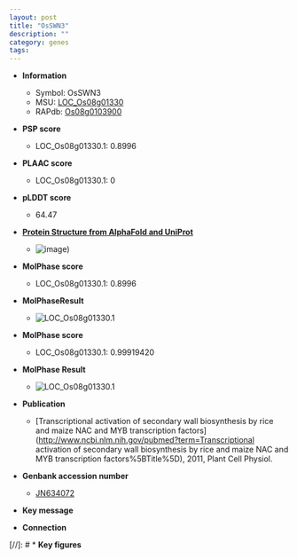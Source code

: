 ```yaml
---
layout: post
title: "OsSWN3"
description: ""
category: genes
tags: 
---
```


* **Information**  
    + Symbol: OsSWN3  
    + MSU: [LOC_Os08g01330](http://rice.plantbiology.msu.edu/cgi-bin/ORF_infopage.cgi?orf=LOC_Os08g01330)  
    + RAPdb: [Os08g0103900](http://rapdb.dna.affrc.go.jp/viewer/gbrowse_details/irgsp1?name=Os08g0103900)  

* **PSP score**  
    + LOC_Os08g01330.1: 0.8996 

* **PLAAC score**  
    + LOC_Os08g01330.1: 0 

* **pLDDT score**
    + 64.47

* **[Protein Structure from AlphaFold and UniProt](https://www.uniprot.org/uniprotkb/Q69U51/entry#structure)**
    + ![image](https://ricepsp.github.io/images/Q6/AF-Q69U51-F1.png))

* **MolPhase score**
    + LOC_Os08g01330.1: 0.8996

* **MolPhaseResult**
    + ![LOC_Os08g01330.1](https://ricepsp.github.io/pictures/LOC_Os08g/LOC_Os08g01330.1.png)

* **MolPhase score**
    + LOC_Os08g01330.1: 0.99919420

* **MolPhase Result**
    + ![LOC_Os08g01330.1](https://304243504.github.io/Pictures/LOC_Os08g/LOC_Os08g01330.1.png)

* **Publication**  
    + [Transcriptional activation of secondary wall biosynthesis by rice and maize NAC and MYB transcription factors](http://www.ncbi.nlm.nih.gov/pubmed?term=Transcriptional activation of secondary wall biosynthesis by rice and maize NAC and MYB transcription factors%5BTitle%5D), 2011, Plant Cell Physiol.

* **Genbank accession number**  
    + [JN634072](http://www.ncbi.nlm.nih.gov/nuccore/JN634072)

* **Key message**  

* **Connection**  

[//]: # * **Key figures**  


